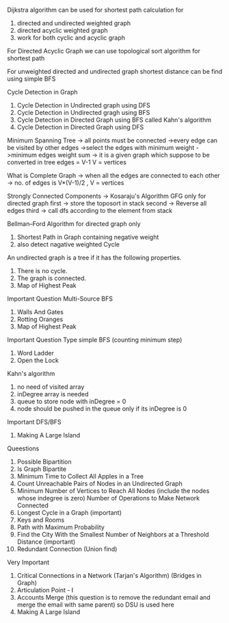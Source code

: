 Dijkstra algorithm can be used for shortest path calculation for
1) directed and undirected weighted graph
2) directed acyclic weighted graph
3) work for both cyclic and acyclic graph

For Directed Acyclic Graph we can use topological sort algorithm for shortest path

For unweighted directed and undirected graph shortest distance can be find using simple BFS

Cycle Detection in Graph
1) Cycle Detection in Undirected graph using DFS
2) Cycle Detection in Undirected gragh using BFS
3) Cycle Detection in Directed Graph using BFS called Kahn's algorithm
4) Cycle Detection in Directed Graph using DFS

Minimum Spanning Tree
-> all points must be connected
->every edge can be visited by other edges
->select the edges with minimum weight
->minimum edges weight sum
-> it is a given graph which suppose to be converted in tree
edges = V-1
V = vertices 


What is Complete Graph
-> when all the edges are connected to each other
-> no. of edges is V*(V-1)/2 , V = vertices

Strongly Connected Components ->  Kosaraju's Algorithm GFG only for directed graph
first -> store the toposort in stack
second -> Reverse all edges
third -> call dfs according to the element from stack  

Bellman–Ford Algorithm
for directed graph only
1) Shortest Path in Graph containing negative weight
2) also detect nagative weighted Cycle

An undirected graph is a tree if it has the following properties. 
1) There is no cycle. 
2) The graph is connected.
3) Map of Highest Peak

Important Question
Multi-Source BFS
1) Walls And Gates
2) Rotting Oranges
4) Map of Highest Peak

Important Question Type simple BFS (counting minimum step)
1) Word Ladder
2) Open the Lock

Kahn's algorithm 
1) no need of visited array
2) inDegree array is needed
3) queue to store node with inDegree = 0
4) node should be pushed in the queue only if its inDegree is 0

Important DFS/BFS
1) Making A Large Island


Queestions
1) Possible Bipartition
2) Is Graph Bipartite
3) Minimum Time to Collect All Apples in a Tree
4) Count Unreachable Pairs of Nodes in an Undirected Graph
5) Minimum Number of Vertices to Reach All Nodes  (include the nodes whose indegree is zero)
   Number of Operations to Make Network Connected
6) Longest Cycle in a Graph (important)
7) Keys and Rooms
8) Path with Maximum Probability
9) Find the City With the Smallest Number of Neighbors at a Threshold Distance (important)
10) Redundant Connection (Union find)


Very Important
1) Critical Connections in a Network (Tarjan's Algorithm) (Bridges in Graph)
2) Articulation Point - I
3) Accounts Merge (this question is to remove the redundant email and merge the email with same parent) so DSU is used here
4) Making A Large Island